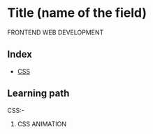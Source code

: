 <!--
1. Every major folder, for example, Frontend Web Development, Backend Web Development, Data Structures and Algorithm, etc, will have an index page.
2. Every index page should have a title, index with a link to all the language/topic folders, and a Learning path.
3. The learning path should act as a roadmap to the learners. The learners should not be clueless after coming to the repository.
  -->

# Title (name of the field)
FRONTEND WEB DEVELOPMENT 

## Index

<!-- this is just an example -->

- [CSS](./css)

## Learning path

<!-- this is just an example -->

CSS:-

1. CSS ANIMATION

